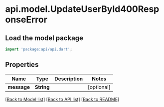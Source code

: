# api.model.UpdateUserById400ResponseError

## Load the model package
```dart
import 'package:api/api.dart';
```

## Properties
Name | Type | Description | Notes
------------ | ------------- | ------------- | -------------
**message** | **String** |  | [optional] 

[[Back to Model list]](../README.md#documentation-for-models) [[Back to API list]](../README.md#documentation-for-api-endpoints) [[Back to README]](../README.md)


